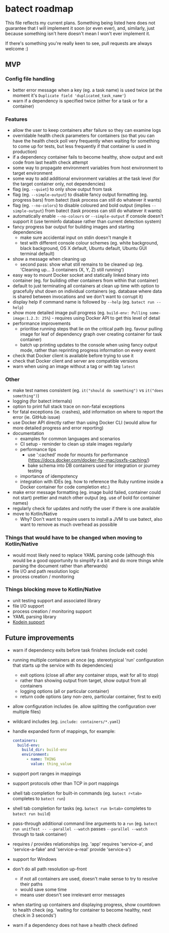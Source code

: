# batect roadmap

This file reflects my current plans. Something being listed here does not guarantee that I will implement it soon (or even ever),
and, similarly, just because something isn't here doesn't mean I won't ever implement it.

If there's something you're really keen to see, pull requests are always welcome :)

## MVP

### Config file handling
* better error message when a key (eg. a task name) is used twice (at the moment it's `Duplicate field 'duplicated_task_name'`)
* warn if a dependency is specified twice (either for a task or for a container)

### Features
* allow the user to keep containers after failure so they can examine logs
* overridable health check parameters for containers (so that you can have the health check poll very frequently when waiting for something to
  come up for tests, but less frequently if that container is used in production)
* if a dependency container fails to become healthy, show output and exit code from last health check attempt
* some way to propagate environment variables from host environment to target environment
* some way to add additional environment variables at the task level (for the target container only, not dependencies)
* flag (eg. `--quiet`) to only show output from task
* flag (eg. `--simple-output`) to disable fancy output formatting (eg. progress bars) from batect (task process can still do whatever it wants)
* flag (eg. `--no-colors`) to disable coloured and bold output (implies `--simple-output`) from batect (task process can still do whatever it wants)
* automatically enable `--no-colours` or `--simple-output` if console doesn't support it (use terminfo database rather than current detection system)
* fancy progress bar output for building images and starting dependencies
  * make sure accidental input on stdin doesn't mangle it
  * test with different console colour schemes (eg. white background, black background, OS X default, Ubuntu default, Ubuntu GUI terminal default)
* show a message when cleaning up
  * second pass: show what still remains to be cleaned up (eg. 'Cleaning up... 3 containers (X, Y, Z) still running')
* easy way to mount Docker socket and statically linked binary into container (eg. for building other containers from within that container)
* default to just terminating all containers at clean up time with option to gracefully shut down on individual containers
  (eg. database where data is shared between invocations and we don't want to corrupt it)
* display help if command name is followed by `--help` (eg. `batect run --help`)
* show more detailed image pull progress (eg. `build-env: Pulling some-image:1.2.3: 25%`) - requires using Docker API to get this level of detail
* performance improvements
  * prioritise running steps that lie on the critical path (eg. favour pulling image for leaf of dependency graph over creating container for task container)
  * batch up printing updates to the console when using fancy output mode, rather than reprinting progress information on every event
* check that Docker client is available before trying to use it
* check that Docker client and server are compatible versions
* warn when using an image without a tag or with tag `latest`

### Other
* make test names consistent (eg. `it("should do something")` vs `it("does something")`)
* logging (for batect internals)
* option to print full stack trace on non-fatal exceptions
* for fatal exceptions (ie. crashes), add information on where to report the error (ie. GitHub issue)
* use Docker API directly rather than using Docker CLI (would allow for more detailed progress and error reporting)
* documentation
  * examples for common languages and scenarios
  * CI setup - reminder to clean up stale images regularly
  * performance tips
    * use ':cached' mode for mounts for performance (https://docs.docker.com/docker-for-mac/osxfs-caching/)
    * bake schema into DB containers used for integration or journey testing
  * importance of idempotency
  * integration with IDEs (eg. how to reference the Ruby runtime inside a Docker container for code completion etc.)
* make error message formatting (eg. image build failed, container could not start) prettier and match other output (eg. use of bold for container names)
* regularly check for updates and notify the user if there is one available
* move to Kotlin/Native
  * Why? Don't want to require users to install a JVM to use batect, also want to remove as much overhead as possible

### Things that would have to be changed when moving to Kotlin/Native

* would most likely need to replace YAML parsing code (although this would be a good opportunity to simplify it a
  bit and do more things while parsing the document rather than afterwards)
* file I/O and path resolution logic
* process creation / monitoring

### Things blocking move to Kotlin/Native

* unit testing support and associated library
* file I/O support
* process creation / monitoring support
* YAML parsing library
* [Kodein support](https://github.com/SalomonBrys/Kodein/tree/master/kodein-native)

## Future improvements
* warn if dependency exits before task finishes (include exit code)
* running multiple containers at once (eg. stereotypical 'run' configuration that starts up the service with its dependencies)
  * exit options (close all after any container stops, wait for all to stop)
  * rather than showing output from target, show output from all containers
  * logging options (all or particular container)
  * return code options (any non-zero, particular container, first to exit)
* allow configuration includes (ie. allow splitting the configuration over multiple files)
* wildcard includes (eg. `include: containers/*.yaml`)
* handle expanded form of mappings, for example:

  ```yaml
  containers:
    build-env:
      build_dir: build-env
      environment:
        - name: THING
          value: thing_value

  ```

* support port ranges in mappings
* support protocols other than TCP in port mappings
* shell tab completion for built-in commands (eg. `batect r<tab>` completes to `batect run`)
* shell tab completion for tasks (eg. `batect run b<tab>` completes to `batect run build`)
* pass-through additional command line arguments to a `run` (eg. `batect run unitTest -- --parallel --watch` passes `--parallel --watch` through to task container)
* requires / provides relationships (eg. 'app' requires 'service-a', and 'service-a-fake' and 'service-a-real' provide 'service-a')
* support for Windows
* don't do all path resolution up-front
  * if not all containers are used, doesn't make sense to try to resolve their paths
  * would save some time
  * means user doesn't see irrelevant error messages
* when starting up containers and displaying progress, show countdown to health check (eg. 'waiting for container to become healthy, next check in 3 seconds')
* warn if a dependency does not have a health check defined
